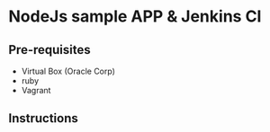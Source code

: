 # NodeJs sample APP & Jenkins CI

## Pre-requisites
- Virtual Box (Oracle Corp)
- ruby 
- Vagrant

## Instructions


